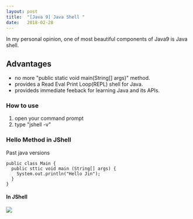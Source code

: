 ```yaml
---
layout: post
title:  "[Java 9] Java Shell "
date:   2018-02-28
---
```


In my personal opinion, one of most beautiful components of Java9 is Java shell.

## Advantages
+ no more "public static void main(String[] args)" method.
+ provides a Read Eval Print Loop(REPL) shell for Java.
+ provideds immediate feeback for learning Java and its APIs.

### How to use
1. open your command prompt
2. type "jshell -v"

### Hello Method in JShell

Past java versions
````
public class Main {
  public sttic void main (String[] args) {
    System.out.println("Hello Jin");
  }
}
````
#### In JShell
<img src="https://cdn-images-1.medium.com/max/800/1*udlQwFkgMyAz83csRhqMGQ.png">
